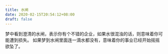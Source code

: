 ```yaml
---
title: 水闸
date: 2020-02-15T20:54:12+08:00
draft: false
---
```


梦中看到澄清的水闸，表示你有个不错的企业，如果水很混浊的话，则意味着你可能遭到损失。
如果梦到水闸里面连一滴水都没有，意味着你的事业已经开始摇摇欲坠了。

